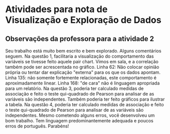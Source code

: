 # Atividades para nota de Visualização e Exploração de Dados

## Observações da professora para a atividade 2

Seu trabalho está muito bem escrito e bem explorado. Alguns comentários seguem. Na questão 1, facilitaria a visualização do comportamento das variáveis se tivesse feito aquele pair chart. Vimos em sala, e a correlação também pode ser acrescentada no gráfico. Linha 62: Não colocar opinião própria ou tentar dar explicação "externa" para os que os dados apontam. Linha 135: não somente fortemente relacionadas, este comportamento é aproximadamente linear. Linha 168: "de cara" não é linguagem apropriada para um relatório. Na questão 3, poderia ter calculado medidas de associação e feito o teste qui-quadrado de Pearson para analisar de as variáveis são independentes. Também poderia ter feito gráficos para ilustrar a tabela. Na questão 4, poderia ter calculado medidas de associação e feito o teste qui-quadrado de Pearson para analisar de as variáveis são independentes. Mesmo cometendo alguns erros, você desenvolveu um bom trabalho. Tem linguagem predominantemente adequada e poucos erros de português. Parabéns!
